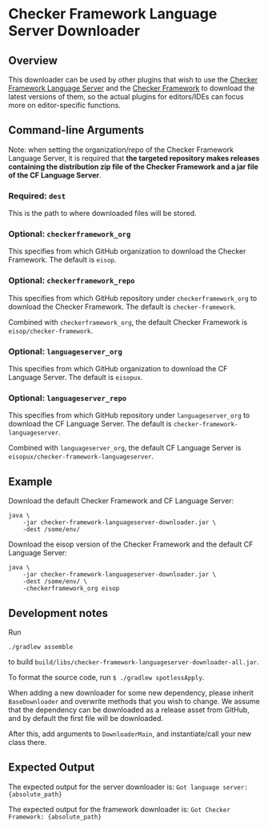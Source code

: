 # Checker Framework Language Server Downloader

## Overview

This downloader can be used by other plugins that wish to use the [Checker
Framework Language
Server](https://github.com/eisopux/checker-framework-languageserver) and the
[Checker Framework](https://github.com/eisop/checker-framework) to download
the latest versions of them, so the actual plugins for editors/IDEs can focus
more on editor-specific functions.


## Command-line Arguments

Note: when setting the organization/repo of the Checker Framework Language
Server, it is required that **the targeted repository makes releases containing
the distribution zip file of the Checker Framework and a jar file of the
CF Language Server**.

### Required: `dest`

This is the path to where downloaded files will be stored.

### Optional: `checkerframework_org`

This specifies from which GitHub organization to download the Checker Framework.
The default is `eisop`.

### Optional: `checkerframework_repo`

This specifies from which GitHub repository under `checkerframework_org` to
download the Checker Framework. The default is `checker-framework`.

Combined with `checkerframework_org`, the default Checker Framework is
`eisop/checker-framework`.

### Optional: `languageserver_org`

This specifies from which GitHub organization to download the CF Language
Server. The default is `eisopux`.

### Optional: `languageserver_repo`

This specifies from which GitHub repository under `languageserver_org` to
download the CF Language Server. The default is
`checker-framework-languageserver`.

Combined with `languageserver_org`, the default CF Language Server is
`eisopux/checker-framework-languageserver`.


## Example

Download the default Checker Framework and CF Language Server:

```
java \
    -jar checker-framework-languageserver-downloader.jar \
    -dest /some/env/
```

Download the eisop version of the Checker Framework and the default CF Language
Server:

```
java \
    -jar checker-framework-languageserver-downloader.jar \
    -dest /some/env/ \
    -checkerframework_org eisop
```


## Development notes

Run

```shell
./gradlew assemble
```

to build `build/libs/checker-framework-languageserver-downloader-all.jar`.

To format the source code, run `$ ./gradlew spotlessApply`.

When adding a new downloader for some new dependency, please inherit
`BaseDownloader` and overwrite methods that you wish to change. We assume that
the dependency can be downloaded as a release asset from GitHub, and by default
the first file will be downloaded.

After this, add arguments to `DownloaderMain`, and instantiate/call your new
class there.

## Expected Output 

The expected output for the server downloader is: `Got language server: {absolute_path}`

The expected output for the framework downloader is: `Got Checker Framework: {absolute_path}`
